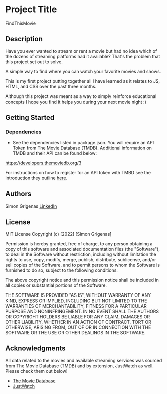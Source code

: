 # Project Title

FindThisMovie

## Description

Have you ever wanted to stream or rent a movie but had no idea which of the dozens of streaming platforms had it available? That's the problem that this project set out to solve. 

A simple way to find where you can watch your favorite movies and shows.

This is my first project putting together all I have learned as it relates to JS, HTML, and CSS over the past three months.

Although this project was meant as a way to simply reinforce educational concepts I hope you find it helps you during your next movie night :)

## Getting Started

### Dependencies

* See the dependencies listed in package.json. You will require an API Token from The Movie Database (TMDB). Additional information on TMDB and their API can be found below:

https://developers.themoviedb.org/3

For instructions on how to register for an API token with TMBD see the introduction they outline [here](https://developers.themoviedb.org/3/getting-started/introduction).

## Authors

Simon Grigenas
[LinkedIn](https://www.linkedin.com/in/simon-grigenas/)

## License

MIT License
Copyright (c) [2022] [Simon Grigenas]

Permission is hereby granted, free of charge, to any person obtaining a copy
of this software and associated documentation files (the "Software"), to deal
in the Software without restriction, including without limitation the rights
to use, copy, modify, merge, publish, distribute, sublicense, and/or sell
copies of the Software, and to permit persons to whom the Software is
furnished to do so, subject to the following conditions:

The above copyright notice and this permission notice shall be included in all
copies or substantial portions of the Software.

THE SOFTWARE IS PROVIDED "AS IS", WITHOUT WARRANTY OF ANY KIND, EXPRESS OR
IMPLIED, INCLUDING BUT NOT LIMITED TO THE WARRANTIES OF MERCHANTABILITY,
FITNESS FOR A PARTICULAR PURPOSE AND NONINFRINGEMENT. IN NO EVENT SHALL THE
AUTHORS OR COPYRIGHT HOLDERS BE LIABLE FOR ANY CLAIM, DAMAGES OR OTHER
LIABILITY, WHETHER IN AN ACTION OF CONTRACT, TORT OR OTHERWISE, ARISING FROM,
OUT OF OR IN CONNECTION WITH THE SOFTWARE OR THE USE OR OTHER DEALINGS IN THE
SOFTWARE.

## Acknowledgments

All data related to the movies and available streaming services was sourced from The Movie Database (TMDB) and by extension, JustWatch as well. Please check them out below!

* [The Movie Database](https://www.themoviedb.org/)
* [JustWatch](https://www.justwatch.com/)